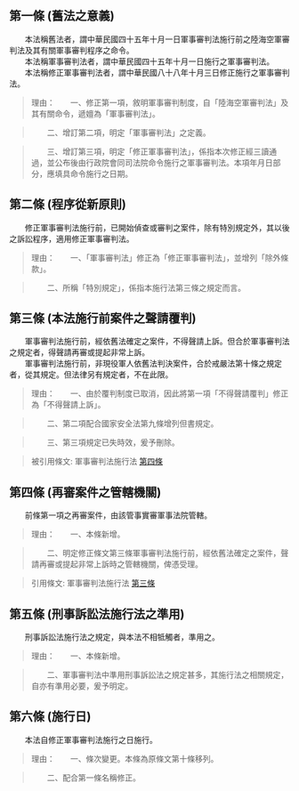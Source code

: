 第一條 (舊法之意義)
-------------------
　　本法稱舊法者，謂中華民國四十五年十月一日軍事審判法施行前之陸海空軍審判法及其有關軍事審判程序之命令。  
　　本法稱軍事審判法者，謂中華民國四十五年十月一日施行之軍事審判法。  
　　本法稱修正軍事審判法者，謂中華民國八十八年十月三日修正施行之軍事審判法。  
> 理由：　　一、修正第一項，敘明軍事審判制度，自「陸海空軍審判法」及其有關命令，遞嬗為「軍事審判法」。

> 　　二、增訂第二項，明定「軍事審判法」之定義。

> 　　三、增訂第三項，明定「修正軍事審判法」，係指本次修正經三讀通過，並公布後由行政院會同司法院命令施行之軍事審判法。本項年月日部分，應填具命令施行之日期。



第二條 (程序從新原則)
---------------------
　　修正軍事審判法施行前，已開始偵查或審判之案件，除有特別規定外，其以後之訴訟程序，適用修正軍事審判法。  
> 理由：　　一、「軍事審判法」修正為「修正軍事審判法」，並增列「除外條款」。

> 　　二、所稱「特別規定」，係指本施行法第三條之規定而言。



第三條 (本法施行前案件之聲請覆判)
---------------------------------
　　軍事審判法施行前，經依舊法確定之案件，不得聲請上訴。但合於軍事審判法之規定者，得聲請再審或提起非常上訴。  
　　軍事審判法施行前，非現役軍人依舊法判決案件，合於戒嚴法第十條之規定者，從其規定。但法律另有規定者，不在此限。  
> 理由：　　一、由於覆判制度已取消，因此將第一項「不得聲請覆判」修正為「不得聲請上訴」。

> 　　二、第二項配合國家安全法第九條增列但書規定。

> 　　三、第三項規定已失時效，爰予刪除。

> 被引用條文: 軍事審判法施行法 [第四條](../../國防退輔/軍事審判/軍事審判法施行法.md#第四條-再審案件之管轄機關)



第四條 (再審案件之管轄機關)
---------------------------
　　前條第一項之再審案件，由該管事實審軍事法院管轄。  
> 理由：　　一、本條新增。

> 　　二、明定修正條文第三條軍事審判法施行前，經依舊法確定之案件，聲請再審或提起非常上訴時之管轄機關，俾憑受理。

> 引用條文: 軍事審判法施行法 [第三條](../../國防退輔/軍事審判/軍事審判法施行法.md#第三條-本法施行前案件之聲請覆判)



第五條 (刑事訴訟法施行法之準用)
-------------------------------
　　刑事訴訟法施行法之規定，與本法不相牴觸者，準用之。  
> 理由：　　一、本條新增。

> 　　二、軍事審判法中準用刑事訴訟法之規定甚多，其施行法之相關規定，自亦有準用必要，爰予明定。



第六條 (施行日)
---------------
　　本法自修正軍事審判法施行之日施行。  
> 理由：　　一、條次變更。本條為原條文第十條移列。

> 　　二、配合第一條名稱修正。
